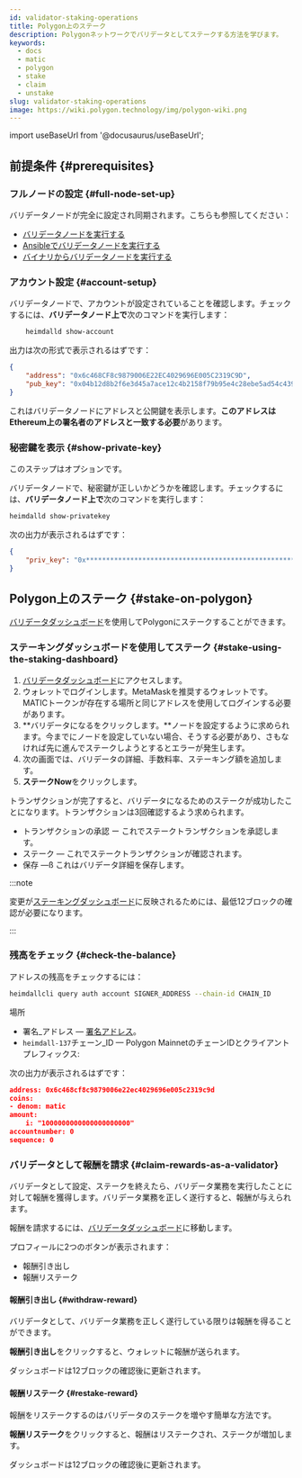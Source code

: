 ```yaml
---
id: validator-staking-operations
title: Polygon上のステーク
description: Polygonネットワークでバリデータとしてステークする方法を学びます。
keywords:
  - docs
  - matic
  - polygon
  - stake
  - claim
  - unstake
slug: validator-staking-operations
image: https://wiki.polygon.technology/img/polygon-wiki.png
---
```

import useBaseUrl from '@docusaurus/useBaseUrl';

## 前提条件 {#prerequisites}

### フルノードの設定 {#full-node-set-up}

バリデータノードが完全に設定され同期されます。こちらも参照してください：

* [バリデータノードを実行する](run-validator.md)
* [Ansibleでバリデータノードを実行する](run-validator-ansible.md)
* [バイナリからバリデータノードを実行する](run-validator-binaries.md)

### アカウント設定 {#account-setup}

バリデータノードで、アカウントが設定されていることを確認します。チェックするには、**バリデータノード上で**次のコマンドを実行します：

```sh
    heimdalld show-account
```

出力は次の形式で表示されるはずです：

```json
{
    "address": "0x6c468CF8c9879006E22EC4029696E005C2319C9D",
    "pub_key": "0x04b12d8b2f6e3d45a7ace12c4b2158f79b95e4c28ebe5ad54c439be9431d7fc9dc1164210bf6a5c3b8523528b931e772c86a307e8cff4b725e6b4a77d21417bf19"
}
```

これはバリデータノードにアドレスと公開鍵を表示します。**このアドレスはEthereum上の署名者のアドレスと一致する必要**があります。

### 秘密鍵を表示 {#show-private-key}

このステップはオプションです。

バリデータノードで、秘密鍵が正しいかどうかを確認します。チェックするには、**バリデータノード上で**次のコマンドを実行します：

```sh
heimdalld show-privatekey
```

次の出力が表示されるはずです：

```json
{
    "priv_key": "0x********************************************************"
}
```

## Polygon上のステーク {#stake-on-polygon}

 [バリデータダッシュボード](https://staking.polygon.technology/validators/)を使用してPolygonにステークすることができます。

### ステーキングダッシュボードを使用してステーク {#stake-using-the-staking-dashboard}

1.  [バリデータダッシュボード](https://staking.polygon.technology/validators/)にアクセスします。
2. ウォレットでログインします。MetaMaskを推奨するウォレットです。MATICトークンが存在する場所と同じアドレスを使用してログインする必要があります。
3. **バリデータになるをクリックします。**ノードを設定するように求められます。今までにノードを設定していない場合、そうする必要があり、さもなければ先に進んでステークしようとするとエラーが発生します。
4. 次の画面では、バリデータの詳細、手数料率、ステーキング額を追加します。
5.  **ステークNow**をクリックします。

トランザクションが完了すると、バリデータになるためのステークが成功したことになります。トランザクションは3回確認するよう求められます。

* トランザクションの承認 ー これでステークトランザクションを承認します。
* ステーク — これでステークトランザクションが確認されます。
* 保存 —ß これはバリデータ詳細を保存します。

:::note

変更が[ステーキングダッシュボード](https://staking.polygon.technology/account)に反映されるためには、最低12ブロックの確認が必要になります。

:::

### 残高をチェック {#check-the-balance}

アドレスの残高をチェックするには：

```sh
heimdallcli query auth account SIGNER_ADDRESS --chain-id CHAIN_ID
```

場所

* 署名_アドレス — [署名アドレス](/docs/maintain/glossary.md#validator)。
* `heimdall-137`チェーン_ID — Polygon MainnetのチェーンIDとクライアントプレフィックス:

次の出力が表示されるはずです：

```json
address: 0x6c468cf8c9879006e22ec4029696e005c2319c9d
coins:
- denom: matic
amount:
    i: "1000000000000000000000"
accountnumber: 0
sequence: 0
```

### バリデータとして報酬を請求 {#claim-rewards-as-a-validator}

バリデータとして設定、ステークを終えたら、バリデータ業務を実行したことに対して報酬を獲得します。バリデータ業務を正しく遂行すると、報酬が与えられます。

報酬を請求するには、[バリデータダッシュボード](https://staking.polygon.technology/account)に移動します。

プロフィールに2つのボタンが表示されます：

* 報酬引き出し
* 報酬リステーク

#### 報酬引き出し {#withdraw-reward}

バリデータとして、バリデータ業務を正しく遂行している限りは報酬を得ることができます。

 **報酬引き出し**をクリックすると、ウォレットに報酬が送られます。

ダッシュボードは12ブロックの確認後に更新されます。

#### 報酬リステーク {#restake-reward}

報酬をリステークするのはバリデータのステークを増やす簡単な方法です。

 **報酬リステーク**をクリックすると、報酬はリステークされ、ステークが増加します。

ダッシュボードは12ブロックの確認後に更新されます。
